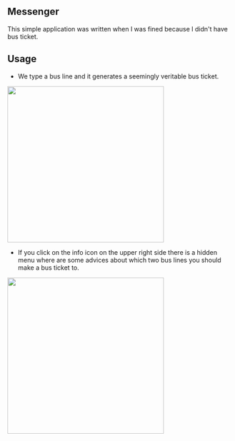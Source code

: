 ## Messenger

This simple application was written when I was fined because I didn't have bus ticket.

## Usage
* We type a bus line and it generates a seemingly veritable bus ticket. 

<img src="https://i.imgur.com/Vikrly7.jpg" width="350">

* If you click on the info icon on the upper right side there is a hidden menu where are some advices about which two bus lines you should make a bus ticket to.

<img src="https://i.imgur.com/gLLNNbO.jpg" width="350">
